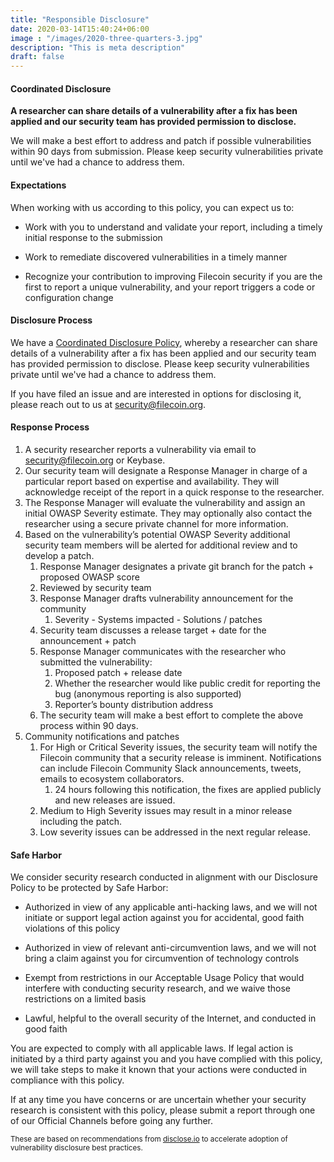```yaml
---
title: "Responsible Disclosure"
date: 2020-03-14T15:40:24+06:00
image : "/images/2020-three-quarters-3.jpg"
description: "This is meta description"
draft: false
---
```


#### Coordinated Disclosure

**A researcher can share details of a vulnerability after a fix has been applied and our security team has provided permission to disclose.**

We will make a best effort to address and patch if possible vulnerabilities within 90 days from submission. Please keep security vulnerabilities private until we've had a chance to address them.

#### Expectations

When working with us according to this policy, you can expect us to:

- Work with you to understand and validate your report, including a timely initial response to the submission

- Work to remediate discovered vulnerabilities in a timely manner

- Recognize your contribution to improving Filecoin security if you are the first to report a unique vulnerability, and your report triggers a code or configuration change


#### Disclosure Process

We have a [Coordinated Disclosure Policy](../disclosure-policy), whereby a researcher can share details of a vulnerability after a fix has been applied and our security team has provided permission to disclose. Please keep security vulnerabilities private until we've had a chance to address them.

If you have filed an issue and are interested in options for disclosing it, please reach out to us at [security@filecoin.org](mailto:security@filecoin.org).

#### Response Process

1. A security researcher reports a vulnerability via email to security@filecoin.org or Keybase.
1. Our security team will designate a Response Manager in charge of a particular report based on expertise and availability. They will acknowledge receipt of the report in a quick response to the researcher.
1. The Response Manager will evaluate the vulnerability and assign an initial OWASP Severity estimate. They may optionally also contact the researcher using a secure private channel for more information.
1. Based on the vulnerability’s potential OWASP Severity additional security team members will be alerted for additional review and to develop a patch.
    1. Response Manager designates a private git branch for the patch + proposed OWASP score
    1. Reviewed by security team
    1. Response Manager drafts vulnerability announcement for the community
        1. Severity - Systems impacted - Solutions / patches
    1. Security team discusses a release target + date for the announcement + patch
    1. Response Manager communicates with the researcher who submitted the vulnerability:
        1. Proposed patch + release date
        1. Whether the researcher would like public credit for reporting the bug (anonymous reporting is also supported)
        1. Reporter’s bounty distribution address
    1. The security team will make a best effort to complete the above process within 90 days.
1. Community notifications and patches
    1. For High or Critical Severity issues, the security team will notify the Filecoin community that a security release is imminent. Notifications can include Filecoin Community Slack announcements, tweets, emails to ecosystem collaborators. 
        1. 24 hours following this notification, the fixes are applied publicly and new releases are issued.
    1. Medium to High Severity issues may result in a minor release including the patch.
    1. Low severity issues can be addressed in the next regular release.


#### Safe Harbor

We consider security research conducted in alignment with our Disclosure Policy to be protected by Safe Harbor:

  - Authorized in view of any applicable anti-hacking laws, and we will not initiate or support legal action against you for accidental, good faith violations of this policy

  - Authorized in view of relevant anti-circumvention laws, and we will not bring a claim against you for circumvention of technology controls

  - Exempt from restrictions in our Acceptable Usage Policy that would interfere with conducting security research, and we waive those restrictions on a limited basis
  
  - Lawful, helpful to the overall security of the Internet, and conducted in good faith

You are expected to comply with all applicable laws. If legal action is initiated by a third party against you and you have complied with this policy, we will take steps to make it known that your actions were conducted in compliance with this policy.</p>

If at any time you have concerns or are uncertain whether your security research is consistent with this policy, please submit a report through one of our Official Channels before going any further.

<small>These are based on recommendations from [disclose.io](https://disclose.io) to accelerate adoption of vulnerability disclosure best practices.</small>